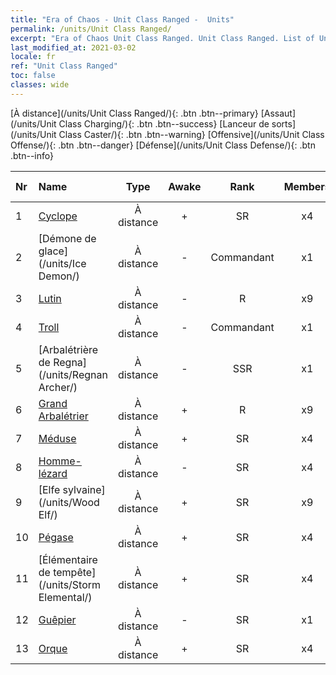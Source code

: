 ```yaml
---
title: "Era of Chaos - Unit Class Ranged -  Units"
permalink: /units/Unit Class Ranged/
excerpt: "Era of Chaos Unit Class Ranged. Unit Class Ranged. List of Unit Class in Era of Chaos"
last_modified_at: 2021-03-02
locale: fr
ref: "Unit Class Ranged"
toc: false
classes: wide
---
```

 [À distance](/units/Unit Class Ranged/){: .btn .btn--primary} [Assaut](/units/Unit Class Charging/){: .btn .btn--success} [Lanceur de sorts](/units/Unit Class Caster/){: .btn .btn--warning} [Offensive](/units/Unit Class Offense/){: .btn .btn--danger} [Défense](/units/Unit Class Defense/){: .btn .btn--info} 

  | Nr |         Name        |   Type   | Awake |    Rank   |   Members     |  Stars  |  Attack  |     HP    | Awaken Name  |
  |:---|:--------------------|:--------:|:-----:|:---------:|:-------------:|:-------:|:--------:|:---------:|:-------------|
  | 1 | [Cyclope](/units/Cyclops/) | À distance | + | SR | x4 | <i class="fas fa-star"/><i class="fas fa-star"/> | 678.8 | 5091 |  Roi Cyclope  |
  | 2 | [Démone de glace](/units/Ice Demon/) | À distance | - | Commandant | x1 | <i class="fas fa-star"/><i class="fas fa-star"/><i class="fas fa-star"/> | 565.7 | 5996 |   -   |
  | 3 | [Lutin](/units/Gremlin/) | À distance | - | R | x9 | <i class="fas fa-star"/> | 84.4 | 645 |   -   |
  | 4 | [Troll](/units/Troll/) | À distance | - | Commandant | x1 | <i class="fas fa-star"/><i class="fas fa-star"/><i class="fas fa-star"/> | 1018.3 | 9051 |   -   |
  | 5 | [Arbalétrière de Regna](/units/Regnan Archer/) | À distance | - | SSR | x1 | <i class="fas fa-star"/><i class="fas fa-star"/><i class="fas fa-star"/> | 235.5 | 1245 |   -   |
  | 6 | [Grand Arbalétrier](/units/Marksman/) | À distance | + | R | x9 | <i class="fas fa-star"/> | 85.3 | 438 |  Maître Arbalétrier  |
  | 7 | [Méduse](/units/Medusa/) | À distance | + | SR | x4 | <i class="fas fa-star"/><i class="fas fa-star"/><i class="fas fa-star"/> | 202.0 | 1144 |  Reine Méduse  |
  | 8 | [Homme-lézard](/units/Lizardman/) | À distance | - | SR | x4 | <i class="fas fa-star"/><i class="fas fa-star"/> | 174.9 | 1144 |   -   |
  | 9 | [Elfe sylvaine](/units/Wood Elf/) | À distance | + | SR | x9 | <i class="fas fa-star"/><i class="fas fa-star"/> | 92.4 | 438 |  Grand Elfe  |
  | 10 | [Pégase](/units/Pegasus/) | À distance | + | SR | x4 | <i class="fas fa-star"/><i class="fas fa-star"/> | 195.1 | 1144 |  Pégase d'argent  |
  | 11 | [Élémentaire de tempête](/units/Storm Elemental/) | À distance | + | SR | x4 | <i class="fas fa-star"/><i class="fas fa-star"/> | 99.2 | 662 |  Orage  |
  | 12 | [Guêpier](/units/Waspwort/) | À distance | - | SR | x1 | <i class="fas fa-star"/><i class="fas fa-star"/><i class="fas fa-star"/> | 950.3 | 5543 |   -   |
  | 13 | [Orque](/units/Orc/) | À distance | + | SR | x4 | <i class="fas fa-star"/><i class="fas fa-star"/> | 82.7 | 662 |  Commandant Orque  |
